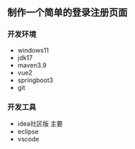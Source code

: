 ## 制作一个简单的登录注册页面

### 开发环境
- windows11
- jdk17
- maven3.9
- vue2
- springboot3
- git

### 开发工具
- idea社区版 主要
- eclipse
- vscode

